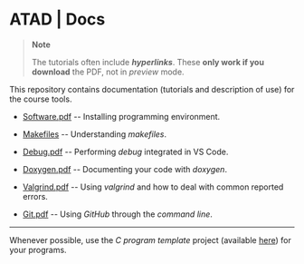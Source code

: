 # ATAD | Docs

> **Note**
>
> The tutorials often include ***hyperlinks***. These **only work if you download** the PDF, not in *preview* mode.
>

This repository contains documentation (tutorials and description of use) for the course tools.

- [Software.pdf](Software.pdf) -- Installing programming environment.

- [Makefiles](Makefiles.pdf) -- Understanding *makefiles*.

- [Debug.pdf](Debug.pdf) -- Performing *debug* integrated in VS Code.

- [Doxygen.pdf](Doxygen.pdf) -- Documenting your code with *doxygen*.

- [Valgrind.pdf](Valgrind.pdf) -- Using *valgrind* and how to deal with common reported errors.

- [Git.pdf](Git.pdf) -- Using *GitHub* through the *command line*.

---

Whenever possible, use the *C program template* project (available [here](https://github.com/estsetubal-atad/CProgram_Template)) for your programs.
